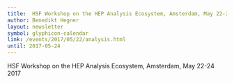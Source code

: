 ```yaml
---
title:  HSF Workshop on the HEP Analysis Ecosystem, Amsterdam, May 22-24 2017
author: Benedikt Hegner
layout: newsletter
symbol: glyphicon-calendar
link: /events/2017/05/22/analysis.html
until: 2017-05-24
---
```

HSF Workshop on the HEP Analysis Ecosystem, Amsterdam, May 22-24 2017
